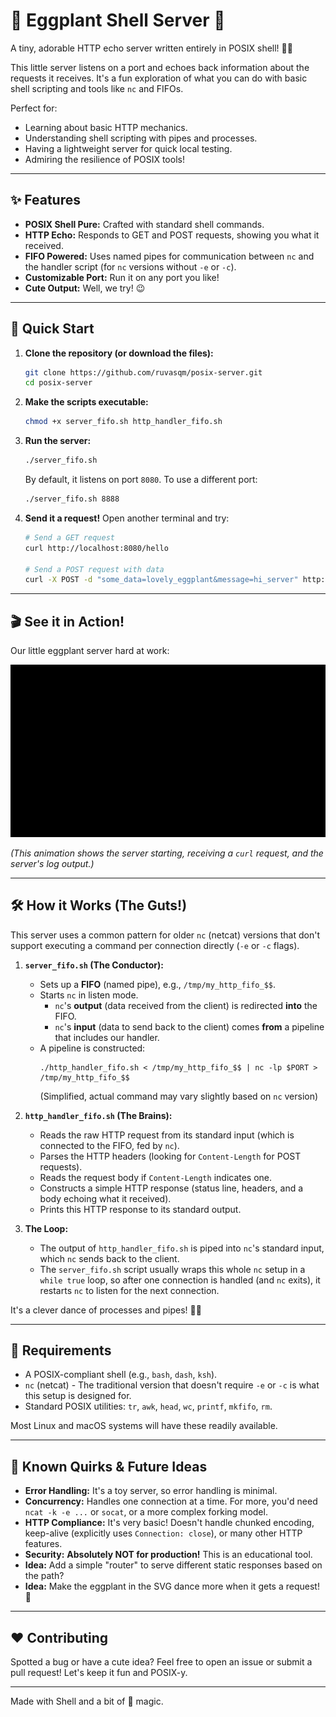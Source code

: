 # 🍳 Eggplant Shell Server 🍆

A tiny, adorable HTTP echo server written entirely in POSIX shell! 🐚✨

This little server listens on a port and echoes back information about the requests it receives. It's a fun exploration of what you can do with basic shell scripting and tools like `nc` and FIFOs.

Perfect for:
*   Learning about basic HTTP mechanics.
*   Understanding shell scripting with pipes and processes.
*   Having a lightweight server for quick local testing.
*   Admiring the resilience of POSIX tools!

---

## ✨ Features

*   **POSIX Shell Pure:** Crafted with standard shell commands.
*   **HTTP Echo:** Responds to GET and POST requests, showing you what it received.
*   **FIFO Powered:** Uses named pipes for communication between `nc` and the handler script (for `nc` versions without `-e` or `-c`).
*   **Customizable Port:** Run it on any port you like!
*   **Cute Output:** Well, we try! 😉

---

## 🚀 Quick Start

1.  **Clone the repository (or download the files):**
    ```bash
    git clone https://github.com/ruvasqm/posix-server.git
    cd posix-server
    ```

2.  **Make the scripts executable:**
    ```bash
    chmod +x server_fifo.sh http_handler_fifo.sh
    ```

3.  **Run the server:**
    ```bash
    ./server_fifo.sh
    ```
    By default, it listens on port `8080`. To use a different port:
    ```bash
    ./server_fifo.sh 8888
    ```

4.  **Send it a request!**
    Open another terminal and try:
    ```bash
    # Send a GET request
    curl http://localhost:8080/hello

    # Send a POST request with data
    curl -X POST -d "some_data=lovely_eggplant&message=hi_server" http://localhost:8080/submit
    ```

---

## 🎬 See it in Action!

Our little eggplant server hard at work:

<p align="center">
  <img src="./eggplant.svg" alt="Animated demo of the Eggplant Shell Server" width="600"/>
</p>

*(This animation shows the server starting, receiving a `curl` request, and the server's log output.)*

---

## 🛠️ How it Works (The Guts!)

This server uses a common pattern for older `nc` (netcat) versions that don't support executing a command per connection directly (`-e` or `-c` flags).

1.  **`server_fifo.sh` (The Conductor):**
    *   Sets up a **FIFO** (named pipe), e.g., `/tmp/my_http_fifo_$$`.
    *   Starts `nc` in listen mode.
        *   `nc`'s **output** (data received from the client) is redirected **into** the FIFO.
        *   `nc`'s **input** (data to send back to the client) comes **from** a pipeline that includes our handler.
    *   A pipeline is constructed:
        ```
        ./http_handler_fifo.sh < /tmp/my_http_fifo_$$ | nc -lp $PORT > /tmp/my_http_fifo_$$
        ```
        (Simplified, actual command may vary slightly based on `nc` version)

2.  **`http_handler_fifo.sh` (The Brains):**
    *   Reads the raw HTTP request from its standard input (which is connected to the FIFO, fed by `nc`).
    *   Parses the HTTP headers (looking for `Content-Length` for POST requests).
    *   Reads the request body if `Content-Length` indicates one.
    *   Constructs a simple HTTP response (status line, headers, and a body echoing what it received).
    *   Prints this HTTP response to its standard output.

3.  **The Loop:**
    *   The output of `http_handler_fifo.sh` is piped into `nc`'s standard input, which `nc` sends back to the client.
    *   The `server_fifo.sh` script usually wraps this whole `nc` setup in a `while true` loop, so after one connection is handled (and `nc` exits), it restarts `nc` to listen for the next connection.

It's a clever dance of processes and pipes! 💃🕺

---

## 🔧 Requirements

*   A POSIX-compliant shell (e.g., `bash`, `dash`, `ksh`).
*   `nc` (netcat) - The traditional version that doesn't require `-e` or `-c` is what this setup is designed for.
*   Standard POSIX utilities: `tr`, `awk`, `head`, `wc`, `printf`, `mkfifo`, `rm`.

Most Linux and macOS systems will have these readily available.

---

## 🤔 Known Quirks & Future Ideas

*   **Error Handling:** It's a toy server, so error handling is minimal.
*   **Concurrency:** Handles one connection at a time. For more, you'd need `ncat -k -e ...` or `socat`, or a more complex forking model.
*   **HTTP Compliance:** It's very basic! Doesn't handle chunked encoding, keep-alive (explicitly uses `Connection: close`), or many other HTTP features.
*   **Security:** **Absolutely NOT for production!** This is an educational tool.
*   **Idea:** Add a simple "router" to serve different static responses based on the path?
*   **Idea:** Make the eggplant in the SVG dance more when it gets a request! 💜

---

## ❤️ Contributing

Spotted a bug or have a cute idea? Feel free to open an issue or submit a pull request! Let's keep it fun and POSIX-y.

---

Made with Shell and a bit of 🍆 magic.
